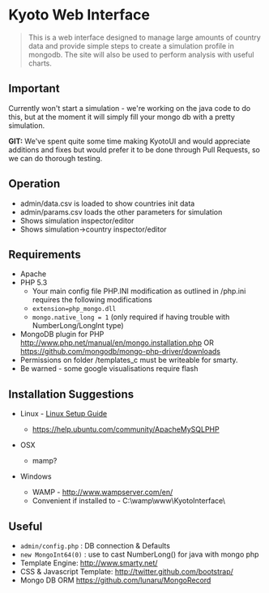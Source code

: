 # Kyoto Web Interface #

> This is a web interface designed to manage large amounts of country data and provide simple steps to create a simulation profile in mongodb. The site will also be used to perform analysis with useful charts.

## Important ##
Currently won't start a simulation - we're working on the java code to do this, but at the moment it will simply fill your mongo db with a pretty simulation.

**GIT:** We've spent quite some time making KyotoUI and would appreciate additions and fixes but would prefer it to be done through Pull Requests, so we can do thorough testing.


## Operation ##

- admin/data.csv is loaded to show countries init data
- admin/params.csv loads the other parameters for simulation
- Shows simulation inspector/editor
- Shows simulation->country inspector/editor

## Requirements ##

- Apache
- PHP 5.3
	- Your main config file PHP.INI modification as outlined in /php.ini requires the following modifications
	- `extension=php_mongo.dll`
	- `mongo.native_long = 1`  (only required if having trouble with NumberLong/LongInt type)
- MongoDB plugin for PHP http://www.php.net/manual/en/mongo.installation.php OR https://github.com/mongodb/mongo-php-driver/downloads
- Permissions on folder /templates_c must be writeable for smarty.
- Be warned - some google visualisations require flash


## Installation Suggestions ##

- Linux
        - [Linux Setup Guide](wiki/Linux-Setup)
	- https://help.ubuntu.com/community/ApacheMySQLPHP

- OSX
	- mamp?


- Windows
	- WAMP - http://www.wampserver.com/en/
	- Convenient if installed to - C:\wamp\www\KyotoInterface\


## Useful ##

- `admin/config.php` : DB connection & Defaults
- `new MongoInt64(0)` : use to cast NumberLong() for java with mongo php
- Template Engine: http://www.smarty.net/
- CSS & Javascript Template: http://twitter.github.com/bootstrap/
- Mongo DB ORM https://github.com/lunaru/MongoRecord